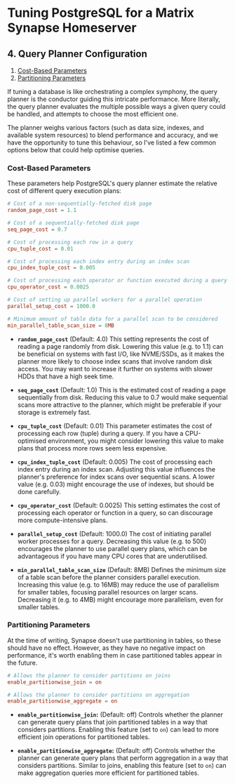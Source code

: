 # Tuning PostgreSQL for a Matrix Synapse Homeserver

## 4. Query Planner Configuration

1. [Cost-Based Parameters](#cost-based-parameters)
2. [Partitioning Parameters](#partitioning-parameters)

If tuning a database is like orchestrating a complex symphony, the query planner is the conductor
guiding this intricate performance. More literally, the query planner evaluates the multiple
possible ways a given query could be handled, and attempts to choose the most efficient one.

The planner weighs various factors (such as data size, indexes, and available system resources) to
blend performance and accuracy, and we have the opportunity to tune this behaviour, so I've listed
a few common options below that could help optimise queries.

### Cost-Based Parameters

These parameters help PostgreSQL's query planner estimate the relative cost of different query
execution plans:

```ini,icon=.devicon-postgresql-plain,filepath=postgresql.conf
# Cost of a non-sequentially-fetched disk page
random_page_cost = 1.1

# Cost of a sequentially-fetched disk page
seq_page_cost = 0.7

# Cost of processing each row in a query
cpu_tuple_cost = 0.01

# Cost of processing each index entry during an index scan
cpu_index_tuple_cost = 0.005

# Cost of processing each operator or function executed during a query
cpu_operator_cost = 0.0025

# Cost of setting up parallel workers for a parallel operation
parallel_setup_cost = 1000.0

# Minimum amount of table data for a parallel scan to be considered
min_parallel_table_scan_size = 8MB
```

- **`random_page_cost`** (Default: 4.0)
  This setting represents the cost of reading a page randomly from disk. Lowering this value
  (e.g. to 1.1) can be beneficial on systems with fast I/O, like NVME/SSDs, as it makes the planner
  more likely to choose index scans that involve random disk access. You may want to increase it
  further on systems with slower HDDs that have a high seek time.

- **`seq_page_cost`** (Default: 1.0)
  This is the estimated cost of reading a page sequentially from disk. Reducing this value to 0.7
  would make sequential scans more attractive to the planner, which might be preferable if your
  storage is extremely fast.

- **`cpu_tuple_cost`** (Default: 0.01)
  This parameter estimates the cost of processing each row (tuple) during a query. If you have a
  CPU-optimised environment, you might consider lowering this value to make plans that process more
  rows seem less expensive.

- **`cpu_index_tuple_cost`** (Default: 0.005)
  The cost of processing each index entry during an index scan. Adjusting this value influences the
  planner's preference for index scans over sequential scans. A lower value (e.g. 0.03) might
  encourage the use of indexes, but should be done carefully.

- **`cpu_operator_cost`** (Default: 0.0025)
  This setting estimates the cost of processing each operator or function in a query, so can
  discourage more compute-intensive plans.

- **`parallel_setup_cost`** (Default: 1000.0)
  The cost of initiating parallel worker processes for a query. Decreasing this value (e.g. to 500)
  encourages the planner to use parallel query plans, which can be advantageous if you have many CPU
  cores that are underutilised.

- **`min_parallel_table_scan_size`** (Default: 8MB)
  Defines the minimum size of a table scan before the planner considers parallel execution.
  Increasing this value (e.g. to 16MB) may reduce the use of parallelism for smaller tables,
  focusing parallel resources on larger scans. Decreasing it (e.g. to 4MB) might encourage more
  parallelism, even for smaller tables.

### Partitioning Parameters

At the time of writing, Synapse doesn't use partitioning in tables, so these should have no effect.
However, as they have no negative impact on performance, it's worth enabling them in case
partitioned tables appear in the future.

```ini,icon=.devicon-postgresql-plain,filepath=postgresql.conf
# Allows the planner to consider partitions on joins
enable_partitionwise_join = on

# Allows the planner to consider partitions on aggregation
enable_partitionwise_aggregate = on
```

- **`enable_partitionwise_join`:** (Default: off)
  Controls whether the planner can generate query plans that join partitioned tables in a way that
  considers partitions. Enabling this feature (set to `on`) can lead to more efficient join
  operations for partitioned tables.

- **`enable_partitionwise_aggregate`:** (Default: off)
  Controls whether the planner can generate query plans that perform aggregation in a way that
  considers partitions. Similar to joins, enabling this feature (set to `on`) can make aggregation
  queries more efficient for partitioned tables.
